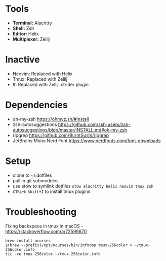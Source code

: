 # Tools
- **Terminal:** Alacritty
- **Shell:** Zsh
- **Editor:** Helix
- **Multiplexer:** Zellij

# Inactive
- Neovim: Replaced with Helix
- Tmux: Replaced with Zellij
- lf: Replaced with Zellij: strider plugin

# Dependencies
- oh-my-zsh https://ohmyz.sh/#install
- zsh-autosuggestions https://github.com/zsh-users/zsh-autosuggestions/blob/master/INSTALL.md#oh-my-zsh
- ripgrep https://github.com/BurntSushi/ripgrep
- JetBrains Mono Nerd Font https://www.nerdfonts.com/font-downloads

# Setup
- clone to ~/.dotfiles
- pull in git submodules
- use stow to symlink dotfiles `stow alacritty helix neovim tmux zsh`
- `CTRL+b` `Shift+I` to install tmux plugins

# Troubleshooting
Fixing backspace in tmux in macOS - https://stackoverflow.com/a/72596670

```
brew install ncurses
$(brew --prefix)/opt/ncurses/bin/infocmp tmux-256color > ~/tmux-256color.info
tic -xe tmux-256color ~/tmux-256color.info
```
